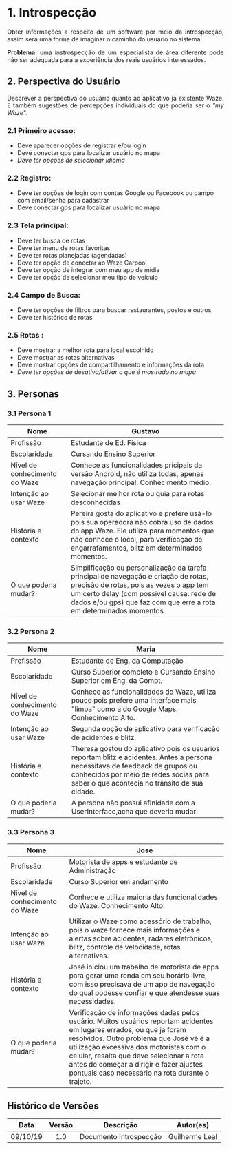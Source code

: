 <h1> 1. Introspecção</h1>

<p align="justify">
Obter informações a respeito de um software por meio da introspecção, assim será uma forma de imaginar o caminho do usuário no sistema.
</p>

<p align="justify"><b>
Problema:</b> uma instrospecção de um especialista de área diferente pode não ser adequada para a experiência dos reais usuários interessados.
</p>

<h2> 2. Perspectiva do Usuário</h2>
<p align="justify">
    Descrever a perspectiva do usuário quanto ao aplicativo já existente Waze.
    E também sugestões de percepções individuais do que poderia ser o <i>"my Waze"</i>.
</p>

<h3> 2.1 Primeiro acesso:</h3>
 <ul>
    <li> Deve aparecer opções de registrar e/ou login</li>
    <li> Deve conectar gps para localizar usuário no mapa</li>
    <li><i> Deve ter opções de selecionar idioma</i></li>
 </ul>
<h3>

<h3> 2.2 Registro:</h3>
 <ul>
    <li> Deve ter opções de login com contas Google ou Facebook ou campo com email/senha para cadastrar</li>
    <li> Deve conectar gps para localizar usuário no mapa</li>
 </ul>
<h3>

<h3> 2.3 Tela principal:</h3>
 <ul>
    <li> Deve ter busca de rotas</li>
    <li> Deve ter menu de rotas favoritas</li>
    <li> Deve ter rotas planejadas (agendadas)</li>
    <li> Deve ter opção de conectar ao Waze Carpool</li>
    <li> Deve ter opção de integrar com meu app de mídia</li>
    <li> Deve ter opção de selecionar meu tipo de veículo</li>
 </ul>
<h3>

<h3> 2.4 Campo de Busca:</h3>
 <ul>
    <li> Deve ter opções de filtros para buscar restaurantes, postos e outros</li>
    <li> Deve ter histórico de rotas</li>
 </ul>
<h3>

<h3> 2.5 Rotas :</h3>
 <ul>
    <li> Deve mostrar a melhor rota para local escolhido</li>
    <li> Deve mostrar as rotas alternativas </li>
    <li> Deve mostrar opções de compartilhamento e informações da rota</li>
    <li><i> Deve ter opções de desativa/ativar o que é mostrado no mapa </i></li>
 </ul>
<h3>

<h2> 3. Personas </h2>

<h3>3.1 Persona 1</h3>

Nome | Gustavo 
|--|--|
|Profissão | Estudante de Ed. Física|
|Escolaridade | Cursando Ensino Superior |
|Nível de conhecimento do Waze | Conhece as funcionalidades pricipais da versão Android, não utiliza todas, apenas navegação principal. Conhecimento médio.|
|Intenção ao usar Waze |Selecionar melhor rota ou guia para rotas desconhecidas|
|História e contexto |Pereira gosta do aplicativo e prefere usá-lo pois sua operadora não cobra uso de dados do app Waze. Ele utiliza para momentos que não conhece o local, para verificação de engarrafamentos, blitz em determinados momentos.|
|O que poderia mudar? |Simplificação ou personalização da tarefa principal de navegação e criação de rotas, precisão de rotas, pois as vezes o app tem um certo delay (com possível causa: rede de dados e/ou gps) que faz com que erre a rota em determinados momentos.|


<h3>3.2 Persona 2</h3>

 Nome | Maria 
 |--|--| 
 |Profissão | Estudante de Eng. da Computação|
 |Escolaridade | Curso Superior completo e Cursando Ensino Superior em Eng. da Compt.|
|Nível de conhecimento do Waze | Conhece as funcionalidades do Waze, utiliza pouco pois prefere uma interface mais "limpa" como a do Google Maps. Conhecimento Alto.|
|Intenção ao usar Waze |Segunda opção de aplicativo para verificação de acidentes e blitz.|
|História e contexto |Theresa gostou do aplicativo pois os usuários reportam blitz e acidentes. Antes a persona necessitava de feedback de grupos ou conhecidos por meio de redes socias para saber o que acontecia no trânsito de sua cidade.|
|O que poderia mudar? | A persona não possui afinidade com a UserInterface,acha que deveria mudar.|


<h3>3.3 Persona 3</h3>

 Nome | José 
 |--|--| 
 |Profissão | Motorista de apps e estudante de Administração|
 |Escolaridade | Curso Superior em andamento|
|Nível de conhecimento do Waze | Conhece e utiliza maioria das funcionalidades do Waze. Conhecimento Alto.|
|Intenção ao usar Waze |Utilizar o Waze como acessório de trabalho, pois o waze fornece mais informações e alertas sobre acidentes, radares eletrônicos, blitz, controle de velocidade, rotas alternativas.|
|História e contexto |José iniciou um trabalho de motorista de apps para gerar uma renda em seu horário livre, com isso precisava de um app de navegação do qual podesse confiar e que atendesse suas necessidades.|
|O que poderia mudar? | Verificação de informações dadas pelos usuário. Muitos usuários reportam acidentes em lugares errados, ou que ja foram resolvidos. Outro problema que José vê é a utilização excessiva dos motoristas com o celular, resalta que deve selecionar a rota antes de começar a dirigir e fazer ajustes pontuais caso necessário na rota durante o trajeto.|






<h2> Histórico de Versões</h2>

| Data | Versão | Descrição | Autor(es) |
|:--:|:--:|:--:|:--:|
|09/10/19|1.0| Documento Introspecção |Guilherme Leal|
